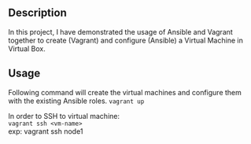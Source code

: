 ## Description
In this project, I have demonstrated the usage of Ansible and Vagrant together to create (Vagrant) and configure (Ansible) a Virtual Machine in Virtual Box.  

## Usage  
Following command will create the virtual machines and configure them with the existing Ansible roles. 
`vagrant up`  

In order to SSH to virtual machine:    
`vagrant ssh <vm-name>`  
exp: vagrant ssh node1  
